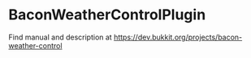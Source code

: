 # BaconWeatherControlPlugin

Find manual and description at https://dev.bukkit.org/projects/bacon-weather-control
